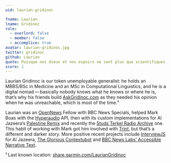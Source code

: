 ```yaml
---
uid: laurian-gridinoc

fname: Laurian
lname: Gridinoc
role:
  - overlord: false
  - member: false
  - accomplice: true
avatar: laurian-gridinoc.jpg
twitter: gridinoc
github: Laurian
quote: Puisque nos dieux et nos espoirs ne sont plus que scientifiques, pourquoi nos amours ne le deviendraient-ils pas également? — Auguste Villiers de l’Isle-Adam, L’Ève future
score: 1
---
```


Laurian Gridinoc is our token unemployable generalist: he holds an MBBS/BSc in Medicine and an MSc in Computational Linguistics, and he is a digital nomad — basically nobody knows what he knows or where he is, that’s why his friends build [AskGridinoc.com](https://askgridinoc.com/) as they needed his opinion when he was unreachable, which is most of the time.**¹**

Laurian was an [OpenNews](https://opennews.org/) Fellow with BBC News Specials, helped Mark Boas with the [Hyperaudio](https://hyperaud.io/) API, then with its custom implementations for Al Jazeera’s [Palestine Remix](https://interactive.aljazeera.com/aje/PalestineRemix/) and recently the [Studs Terkel Radio Archive](https://studsterkel.wfmt.com/) one. This habit of working with Mark got him involved with [Trint](https://trint.com/), but that’s a different and darker story. More positive recent projects include [InterviewJS](https://interviewjs.io/) for Al Jazeera, [The Glorious Contextubot](https://biffud.com/projects/contextubot) and [BBC News Labs’ Accessible Narrative Text](https://biffud.com/projects/accessible-narrative-text).

**¹** Last known location: [share.garmin.com/LaurianGridinoc](https://share.garmin.com/LaurianGridinoc)
